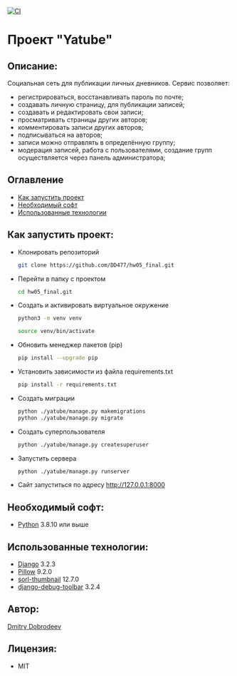 [![CI](https://github.com/yandex-praktikum/hw05_final/actions/workflows/python-app.yml/badge.svg?branch=master)](https://github.com/yandex-praktikum/hw05_final/actions/workflows/python-app.yml)


# Проект "Yatube"

## Описание:
Cоциальная сеть для публикации личных дневников.
Сервис позволяет:
-   регистрироваться, восстанавливать пароль по почте;
-   создавать личную страницу, для публикации записей;
-   создавать и редактировать свои записи;
-   просматривать страницы других авторов;
-   комментировать записи других авторов;
-   подписываться на авторов;
-   записи можно отправлять в определённую группу;
-   модерация записей, работа с пользователями, создание групп осуществляется через панель администратора;


## Оглавление

* [Как запустить проект](#как-запустить-проект)
* [Необходимый софт](#необходимый-софт)
* [Использованные технологии](#использованные-технологии)


## Как запустить проект:
- Клонировать репозиторий 
   ```sh
   git clone https://github.com/DD477/hw05_final.git
   ```
- Перейти в папку с проектом
   ```sh
   cd hw05_final.git
   ```
- Cоздать и активировать виртуальное окружение
   ```sh
   python3 -m venv venv
   ```
   ```sh
   source venv/bin/activate
   ```
- Обновить менеджер пакетов (pip)
   ```sh
   pip install --upgrade pip
   ```
- Установить зависимости из файла requirements.txt
   ```sh
   pip install -r requirements.txt
   ```
- Создать миграции
  ```sh
  python ./yatube/manage.py makemigrations
  python ./yatube/manage.py migrate
  ```
- Создать суперпользователя 
  ```sh
  python ./yatube/manage.py createsuperuser
  ```
- Запустить сервера
  ```sh
  python ./yatube/manage.py runserver
  ```
- Сайт запуститься по адресу http://127.0.0.1:8000

## Необходимый софт:
- [Python](https://www.python.org/) 3.8.10 или выше

## Использованные технологии:
- [Django](https://www.djangoproject.com/) 3.2.3
- [Pillow](https://pillow.readthedocs.io/en/stable/) 9.2.0
- [sorl-thumbnail](https://pypi.org/project/sorl-thumbnail/) 12.7.0
- [django-debug-toolbar](https://django-debug-toolbar.readthedocs.io/en/latest/) 3.2.4

## Автор:
[Dmitry Dobrodeev](https://github.com/DD477)

## Лицензия:
- MIT
